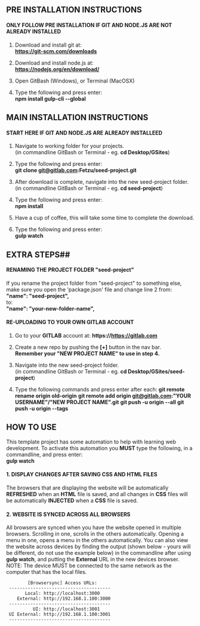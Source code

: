 
## PRE INSTALLATION INSTRUCTIONS ##
#### ONLY FOLLOW PRE INSTALLATION IF GIT AND NODE.JS ARE NOT ALREADY INSTALLED ####

1. Download and install git at:  
		**https://git-scm.com/downloads**

2. Download and install node.js at:  
		**https://nodejs.org/en/download/**

3. Open GitBash (Windows), or Terminal (MacOSX)

4. Type the following and press enter:  
		**npm install gulp-cli --global**




## MAIN INSTALLATION INSTRUCTIONS ##
#### START HERE IF GIT AND NODE.JS ARE ALREADY INSTALLEED ####

1. Navigate to working folder for your projects.  
		(in commandline GitBash or Terminal - eg. **cd Desktop/GSites**) 

2. Type the following and press enter:  
		**git clone git@gitlab.com:Fetzu/seed-project.git**

3. After download is complete, navigate into the new seed-project folder.  
		(in commandline GitBash or Terminal - eg. **cd seed-project**) 

4. Type the following and press enter:  
		**npm install**

5. Have a cup of coffee, this will take some time to complete the download.  

6. Type the following and press enter:  
		**gulp watch**




## EXTRA STEPS##
#### RENAMING THE PROJECT FOLDER "seed-project" ####
If you rename the project folder from "seed-project" to something else, make sure you open the 'package.json' file and change line 2 from:  
		**"name": "seed-project",**  
to:  
		**"name": "your-new-folder-name",**  

#### RE-UPLOADING TO YOUR OWN GITLAB ACCOUNT ####
1. Go to your **GITLAB** account at:
		**https://https://gitlab.com**

2. Create a new repo by pushing the **[+]** button in the nav bar.  
		**Remember your "NEW PROJECT NAME" to use in step 4.**

3. Navigate into the new seed-project folder.  
		(in commandline GitBash or Terminal - eg. **cd Desktop/GSites/seed-project**)

4. Type the following commands and press enter after each: 
		**git remote rename origin old-origin**
		**git remote add origin git@gitlab.com:"YOUR USERNAME"/"NEW PROJECT NAME".git**
		**git push -u origin --all**
		**git push -u origin --tags**




## HOW TO USE ##

This template project has some automation to help with learning web development. To activate this automation you **MUST** type the following, in a commandline, and press enter:  
		**gulp watch**

#### 1. DISPLAY CHANGES AFTER SAVING CSS AND HTML FILES ####
The browsers that are displaying the website will be automatically **REFRESHED** when an **HTML** file is saved, and all changes in **CSS** files will be automatically **INJECTED** when a **CSS** file is saved.  

#### 2. WEBSITE IS SYNCED ACROSS ALL BROWSERS ####
All browsers are synced when you have the website opened in multiple browsers. Scrolling in one, scrolls in the others automatically. Opening a menu in one, opens a menu in the others automatically. You can also view the website across devices by finding the output (shown below - yours will be different, do not use the example below) in the commandline after using **gulp watch**, and putting the **External** URL in the new devices browser. NOTE: The device MUST be connected to the same network as the computer that has the local files.

```
		[Browsersync] Access URLs:
 --------------------------------------
       Local: http://localhost:3000
    External: http://192.168.1.100:3000
 --------------------------------------
          UI: http://localhost:3001
 UI External: http://192.168.1.100:3001
 --------------------------------------
 ```
